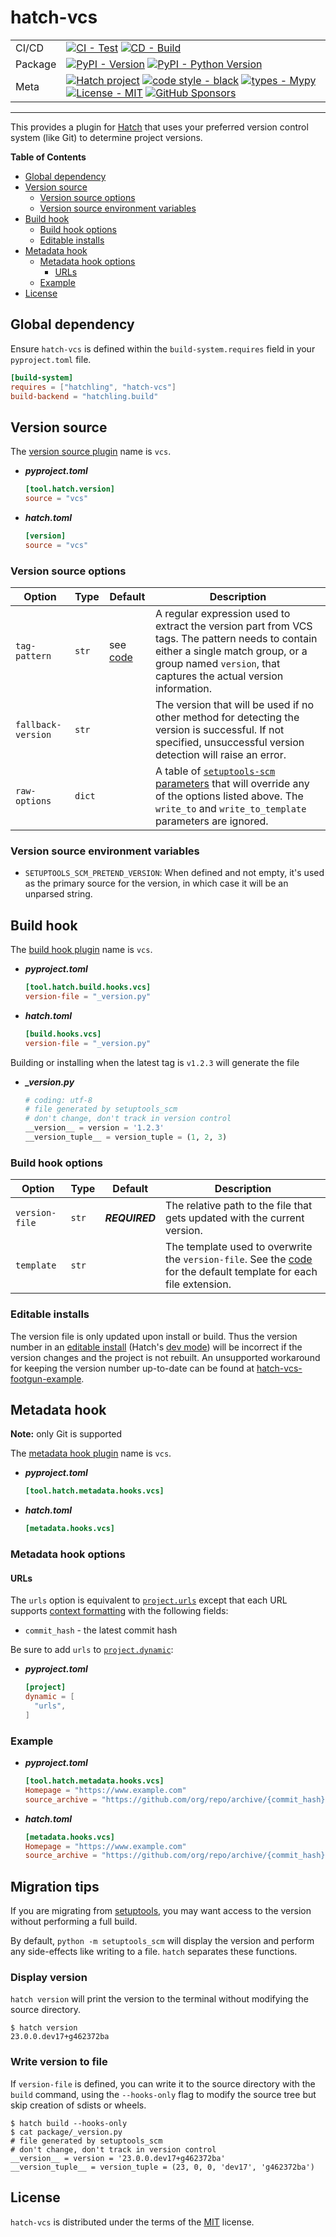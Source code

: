 # hatch-vcs

| | |
| --- | --- |
| CI/CD | [![CI - Test](https://github.com/ofek/hatch-vcs/actions/workflows/test.yml/badge.svg)](https://github.com/ofek/hatch-vcs/actions/workflows/test.yml) [![CD - Build](https://github.com/ofek/hatch-vcs/actions/workflows/build.yml/badge.svg)](https://github.com/ofek/hatch-vcs/actions/workflows/build.yml) |
| Package | [![PyPI - Version](https://img.shields.io/pypi/v/hatch-vcs.svg?logo=pypi&label=PyPI&logoColor=gold)](https://pypi.org/project/hatch-vcs/) [![PyPI - Python Version](https://img.shields.io/pypi/pyversions/hatch-vcs.svg?logo=python&label=Python&logoColor=gold)](https://pypi.org/project/hatch-vcs/) |
| Meta | [![Hatch project](https://img.shields.io/badge/%F0%9F%A5%9A-Hatch-4051b5.svg)](https://github.com/pypa/hatch) [![code style - black](https://img.shields.io/badge/code%20style-black-000000.svg)](https://github.com/psf/black) [![types - Mypy](https://img.shields.io/badge/types-Mypy-blue.svg)](https://github.com/ambv/black) [![License - MIT](https://img.shields.io/badge/license-MIT-9400d3.svg)](https://spdx.org/licenses/) [![GitHub Sponsors](https://img.shields.io/github/sponsors/ofek?logo=GitHub%20Sponsors&style=social)](https://github.com/sponsors/ofek) |

-----

This provides a plugin for [Hatch](https://github.com/pypa/hatch) that uses your preferred version control system (like Git) to determine project versions.

**Table of Contents**

- [Global dependency](#global-dependency)
- [Version source](#version-source)
  - [Version source options](#version-source-options)
  - [Version source environment variables](#version-source-environment-variables)
- [Build hook](#build-hook)
  - [Build hook options](#build-hook-options)
  - [Editable installs](#editable-installs)
- [Metadata hook](#metadata-hook)
  - [Metadata hook options](#metadata-hook-options)
    - [URLs](#urls)
  - [Example](#example)
- [License](#license)

## Global dependency

Ensure `hatch-vcs` is defined within the `build-system.requires` field in your `pyproject.toml` file.

```toml
[build-system]
requires = ["hatchling", "hatch-vcs"]
build-backend = "hatchling.build"
```

## Version source

The [version source plugin](https://hatch.pypa.io/latest/plugins/version-source/reference/) name is `vcs`.

- ***pyproject.toml***

    ```toml
    [tool.hatch.version]
    source = "vcs"
    ```

- ***hatch.toml***

    ```toml
    [version]
    source = "vcs"
    ```

### Version source options

| Option | Type | Default | Description |
| --- | --- | --- | --- |
| `tag-pattern` | `str` | see [code](https://github.com/pypa/setuptools_scm/blob/v6.4.0/src/setuptools_scm/config.py#L13) | A regular expression used to extract the version part from VCS tags. The pattern needs to contain either a single match group, or a group named `version`, that captures the actual version information. |
| `fallback-version` | `str` | | The version that will be used if no other method for detecting the version is successful. If not specified, unsuccessful version detection will raise an error. |
| `raw-options` | `dict` | | A table of [`setuptools-scm` parameters](https://github.com/pypa/setuptools_scm#configuration-parameters) that will override any of the options listed above. The `write_to` and `write_to_template` parameters are ignored. |

### Version source environment variables

- `SETUPTOOLS_SCM_PRETEND_VERSION`: When defined and not empty, it's used as the primary source for the version, in which case it will be an unparsed string.

## Build hook

The [build hook plugin](https://hatch.pypa.io/latest/plugins/build-hook/reference/) name is `vcs`.

- ***pyproject.toml***

    ```toml
    [tool.hatch.build.hooks.vcs]
    version-file = "_version.py"
    ```

- ***hatch.toml***

    ```toml
    [build.hooks.vcs]
    version-file = "_version.py"
    ```

Building or installing when the latest tag is ``v1.2.3`` will generate the file

- ***_version.py***

    ```python
    # coding: utf-8
    # file generated by setuptools_scm
    # don't change, don't track in version control
    __version__ = version = '1.2.3'
    __version_tuple__ = version_tuple = (1, 2, 3)
    ```

### Build hook options

| Option | Type | Default | Description |
| --- | --- | --- | --- |
| `version-file` | `str` | ***REQUIRED*** | The relative path to the file that gets updated with the current version. |
| `template` | `str` | | The template used to overwrite the `version-file`. See the [code](https://github.com/pypa/setuptools_scm/blob/v6.4.0/src/setuptools_scm/__init__.py#L30-L39) for the default template for each file extension. |

### Editable installs

The version file is only updated upon install or build. Thus the version number in an [editable install](https://pip.pypa.io/en/stable/topics/local-project-installs/#editable-installs) (Hatch's [dev mode](https://hatch.pypa.io/latest/config/build/#dev-mode)) will be incorrect if the version changes and the project is not rebuilt. An unsupported workaround for keeping the version number up-to-date can be found at [hatch-vcs-footgun-example](https://github.com/maresb/hatch-vcs-footgun-example).

## Metadata hook

**Note:** only Git is supported

The [metadata hook plugin](https://hatch.pypa.io/latest/plugins/metadata-hook/reference/) name is `vcs`.

- ***pyproject.toml***

    ```toml
    [tool.hatch.metadata.hooks.vcs]
    ```

- ***hatch.toml***

    ```toml
    [metadata.hooks.vcs]
    ```

### Metadata hook options

#### URLs

The `urls` option is equivalent to [`project.urls`](https://hatch.pypa.io/latest/config/metadata/#urls) except that each URL supports [context formatting](https://hatch.pypa.io/latest/config/context/) with the following fields:

- `commit_hash` - the latest commit hash

Be sure to add `urls` to [`project.dynamic`](https://hatch.pypa.io/latest/config/metadata/#dynamic):

- ***pyproject.toml***

    ```toml
    [project]
    dynamic = [
      "urls",
    ]
    ```

### Example

- ***pyproject.toml***

    ```toml
    [tool.hatch.metadata.hooks.vcs]
    Homepage = "https://www.example.com"
    source_archive = "https://github.com/org/repo/archive/{commit_hash}.zip"
    ```

- ***hatch.toml***

    ```toml
    [metadata.hooks.vcs]
    Homepage = "https://www.example.com"
    source_archive = "https://github.com/org/repo/archive/{commit_hash}.zip"
    ```

## Migration tips

If you are migrating from [setuptools](https://setuptools.pypa.io), you may want access to
the version without performing a full build.

By default, `python -m setuptools_scm` will display the version and perform any side-effects
like writing to a file. `hatch` separates these functions.

### Display version

`hatch version` will print the version to the terminal without modifying the source directory.

```console
$ hatch version
23.0.0.dev17+g462372ba
```

### Write version to file

If `version-file` is defined, you can write it to the source directory with the `build` command,
using the `--hooks-only` flag to modify the source tree but skip creation of sdists or wheels.

```console
$ hatch build --hooks-only
$ cat package/_version.py
# file generated by setuptools_scm
# don't change, don't track in version control
__version__ = version = '23.0.0.dev17+g462372ba'
__version_tuple__ = version_tuple = (23, 0, 0, 'dev17', 'g462372ba')
```

## License

`hatch-vcs` is distributed under the terms of the [MIT](https://spdx.org/licenses/MIT.html) license.
